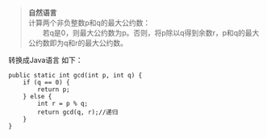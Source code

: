 >**自然语言**  
计算两个非负整数p和q的最大公约数：  
　　若q是0，则最大公约数为p。否则，将p除以q得到余数r，p和q的最大公约数即为q和r的最大公约数。

转换成Java语言 如下：

    public static int gcd(int p, int q) {
    	if (q == 0) {
    		return p;
    	} else {
    		int r = p % q;
    		return gcd(q, r);//递归
    	}
    }

